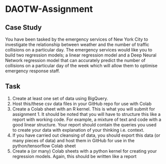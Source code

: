 # DAOTW-Assignment


## Case Study
You have been tasked by the emergency services of New York City to investigate the
relationship between weather and the number of traffic collisions on a particular day. The
emergency services would like you to build two regression models; a linear regression model
and a Deep Neural Network regression model that can accurately predict the number of
collisions on a particular day of the week which will allow them to optimise emergency
response staff.

## Task
1.	Create at least one set of data using BigQuery.
2.	Host this/these csv data files in your GitHub repo for use with Colab
3.	Create a Colab sheet with an R kernel. This is what you will submit for assignment 1. It should be noted that you will have to structure this like a report with working code. For example, a mixture of text and code with a good linear structure. Your report should contain the queries you used to create your data with explanation of your thinking i.e. context.
4.	If you have carried out cleansing of data, you should export this data (or many pieces of data) and host them in GitHub for use in the python/tensorflow Colab sheet
5.	Create a (or many) Colab sheets with a python kernel for creating your regression models. Again, this should be written like a report

